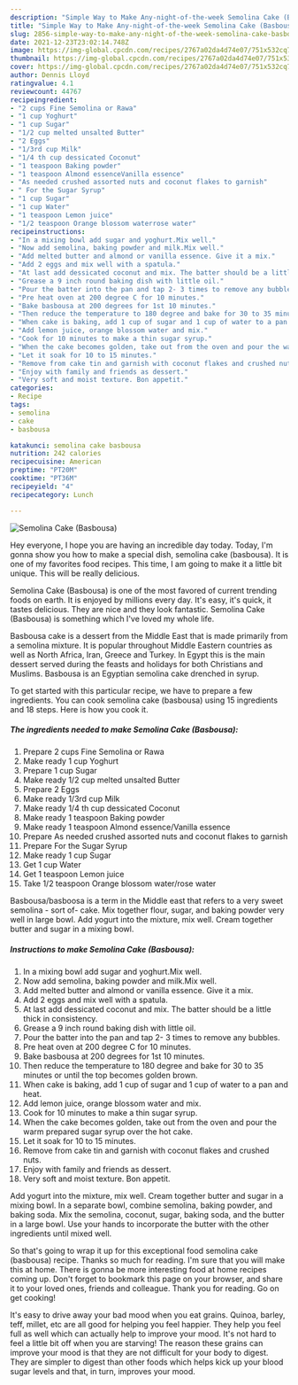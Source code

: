 ```yaml
---
description: "Simple Way to Make Any-night-of-the-week Semolina Cake (Basbousa)"
title: "Simple Way to Make Any-night-of-the-week Semolina Cake (Basbousa)"
slug: 2856-simple-way-to-make-any-night-of-the-week-semolina-cake-basbousa
date: 2021-12-23T23:02:14.748Z
image: https://img-global.cpcdn.com/recipes/2767a02da4d74e07/751x532cq70/semolina-cake-basbousa-recipe-main-photo.jpg
thumbnail: https://img-global.cpcdn.com/recipes/2767a02da4d74e07/751x532cq70/semolina-cake-basbousa-recipe-main-photo.jpg
cover: https://img-global.cpcdn.com/recipes/2767a02da4d74e07/751x532cq70/semolina-cake-basbousa-recipe-main-photo.jpg
author: Dennis Lloyd
ratingvalue: 4.1
reviewcount: 44767
recipeingredient:
- "2 cups Fine Semolina or Rawa"
- "1 cup Yoghurt"
- "1 cup Sugar"
- "1/2 cup melted unsalted Butter"
- "2 Eggs"
- "1/3rd cup Milk"
- "1/4 th cup dessicated Coconut"
- "1 teaspoon Baking powder"
- "1 teaspoon Almond essenceVanilla essence"
- "As needed crushed assorted nuts and coconut flakes to garnish"
- " For the Sugar Syrup"
- "1 cup Sugar"
- "1 cup Water"
- "1 teaspoon Lemon juice"
- "1/2 teaspoon Orange blossom waterrose water"
recipeinstructions:
- "In a mixing bowl add sugar and yoghurt.Mix well."
- "Now add semolina, baking powder and milk.Mix well."
- "Add melted butter and almond or vanilla essence. Give it a mix."
- "Add 2 eggs and mix well with a spatula."
- "At last add dessicated coconut and mix. The batter should be a little thick in consistency."
- "Grease a 9 inch round baking dish with little oil."
- "Pour the batter into the pan and tap 2- 3 times to remove any bubbles."
- "Pre heat oven at 200 degree C for 10 minutes."
- "Bake basbousa at 200 degrees for 1st 10 minutes."
- "Then reduce the temperature to 180 degree and bake for 30 to 35 minutes or until the top becomes golden brown."
- "When cake is baking, add 1 cup of sugar and 1 cup of water to a pan and heat."
- "Add lemon juice, orange blossom water and mix."
- "Cook for 10 minutes to make a thin sugar syrup."
- "When the cake becomes golden, take out from the oven and pour the warm prepared sugar syrup over the hot cake."
- "Let it soak for 10 to 15 minutes."
- "Remove from cake tin and garnish with coconut flakes and crushed nuts."
- "Enjoy with family and friends as dessert."
- "Very soft and moist texture. Bon appetit."
categories:
- Recipe
tags:
- semolina
- cake
- basbousa

katakunci: semolina cake basbousa 
nutrition: 242 calories
recipecuisine: American
preptime: "PT20M"
cooktime: "PT36M"
recipeyield: "4"
recipecategory: Lunch

---
```



![Semolina Cake (Basbousa)](https://img-global.cpcdn.com/recipes/2767a02da4d74e07/751x532cq70/semolina-cake-basbousa-recipe-main-photo.jpg)

Hey everyone, I hope you are having an incredible day today. Today, I'm gonna show you how to make a special dish, semolina cake (basbousa). It is one of my favorites food recipes. This time, I am going to make it a little bit unique. This will be really delicious.

Semolina Cake (Basbousa) is one of the most favored of current trending foods on earth. It is enjoyed by millions every day. It's easy, it's quick, it tastes delicious. They are nice and they look fantastic. Semolina Cake (Basbousa) is something which I've loved my whole life.

Basbousa cake is a dessert from the Middle East that is made primarily from a semolina mixture. It is popular throughout Middle Eastern countries as well as North Africa, Iran, Greece and Turkey. In Egypt this is the main dessert served during the feasts and holidays for both Christians and Muslims. Basbousa is an Egyptian semolina cake drenched in syrup.


To get started with this particular recipe, we have to prepare a few ingredients. You can cook semolina cake (basbousa) using 15 ingredients and 18 steps. Here is how you cook it.

<!--inarticleads1-->

##### The ingredients needed to make Semolina Cake (Basbousa):

1. Prepare 2 cups Fine Semolina or Rawa
1. Make ready 1 cup Yoghurt
1. Prepare 1 cup Sugar
1. Make ready 1/2 cup melted unsalted Butter
1. Prepare 2 Eggs
1. Make ready 1/3rd cup Milk
1. Make ready 1/4 th cup dessicated Coconut
1. Make ready 1 teaspoon Baking powder
1. Make ready 1 teaspoon Almond essence/Vanilla essence
1. Prepare As needed crushed assorted nuts and coconut flakes to garnish
1. Prepare  For the Sugar Syrup
1. Make ready 1 cup Sugar
1. Get 1 cup Water
1. Get 1 teaspoon Lemon juice
1. Take 1/2 teaspoon Orange blossom water/rose water


Basbousa/basboosa is a term in the Middle east that refers to a very sweet semolina - sort of- cake. Mix together flour, sugar, and baking powder very well in large bowl. Add yogurt into the mixture, mix well. Cream together butter and sugar in a mixing bowl. 

<!--inarticleads2-->

##### Instructions to make Semolina Cake (Basbousa):

1. In a mixing bowl add sugar and yoghurt.Mix well.
1. Now add semolina, baking powder and milk.Mix well.
1. Add melted butter and almond or vanilla essence. Give it a mix.
1. Add 2 eggs and mix well with a spatula.
1. At last add dessicated coconut and mix. The batter should be a little thick in consistency.
1. Grease a 9 inch round baking dish with little oil.
1. Pour the batter into the pan and tap 2- 3 times to remove any bubbles.
1. Pre heat oven at 200 degree C for 10 minutes.
1. Bake basbousa at 200 degrees for 1st 10 minutes.
1. Then reduce the temperature to 180 degree and bake for 30 to 35 minutes or until the top becomes golden brown.
1. When cake is baking, add 1 cup of sugar and 1 cup of water to a pan and heat.
1. Add lemon juice, orange blossom water and mix.
1. Cook for 10 minutes to make a thin sugar syrup.
1. When the cake becomes golden, take out from the oven and pour the warm prepared sugar syrup over the hot cake.
1. Let it soak for 10 to 15 minutes.
1. Remove from cake tin and garnish with coconut flakes and crushed nuts.
1. Enjoy with family and friends as dessert.
1. Very soft and moist texture. Bon appetit.


Add yogurt into the mixture, mix well. Cream together butter and sugar in a mixing bowl. In a separate bowl, combine semolina, baking powder, and baking soda. Mix the semolina, coconut, sugar, baking soda, and the butter in a large bowl. Use your hands to incorporate the butter with the other ingredients until mixed well. 

So that's going to wrap it up for this exceptional food semolina cake (basbousa) recipe. Thanks so much for reading. I'm sure that you will make this at home. There is gonna be more interesting food at home recipes coming up. Don't forget to bookmark this page on your browser, and share it to your loved ones, friends and colleague. Thank you for reading. Go on get cooking!

It's easy to drive away your bad mood when you eat grains. Quinoa, barley, teff, millet, etc are all good for helping you feel happier. They help you feel full as well which can actually help to improve your mood. It's not hard to feel a little bit off when you are starving! The reason these grains can improve your mood is that they are not difficult for your body to digest. They are simpler to digest than other foods which helps kick up your blood sugar levels and that, in turn, improves your mood.
